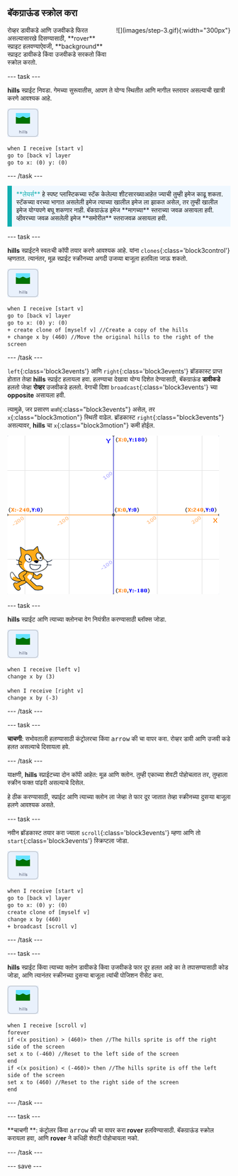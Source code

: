 ## बॅकग्राऊंड स्क्रोल करा

<div style="display: flex; flex-wrap: wrap">
<div style="flex-basis: 200px; flex-grow: 1; margin-right: 15px;">
रोव्हर डावीकडे आणि उजवीकडे फिरत असल्यासारखे दिसण्यासाठी, **rover** स्प्राइट हलवण्याऐवजी, **background** स्प्राइट डावीकडे किंवा उजवीकडे सरकतो किंवा स्क्रोल करतो.
</div>
<div>
![](images/step-3.gif){:width="300px"}
</div>
</div>

--- task ---

**hills** स्प्राईट निवडा. गेमच्या सुरूवातीस, आपण ते योग्य स्थितीत आणि मागील स्तरावर असल्याची खात्री करणे आवश्यक आहे.

![hills स्प्राईट.](images/hills-sprite.png)

```blocks3
when I receive [start v]
go to [back v] layer
go to x: (0) y: (0)
```

--- /task ---

<p style="border-left: solid; border-width:10px; border-color: #0faeb0; background-color: aliceblue; padding: 10px;">
<span style="color: #0faeb0">**लेयर्स**</span> हे स्पष्ट प्लास्टिकच्या स्टॅक केलेल्या शीटसारख्याआहेत ज्याची तुम्ही इमेज काढू शकता. स्टॅकच्या वरच्या भागात असलेली इमेज त्याच्या खालील इमेज ला झाकत असेल, तर तुम्ही खालील इमेज योग्यपणे बघू शकणार नाही. बॅकग्राऊंड इमेज **मागच्या** स्तराच्या जवळ असायला हवी. व्हीवरच्या जवळ असलेली इमेज **समोरील** स्तराजवळ असायला हवी.
</p>

--- task ---

**hills** स्प्राईटने स्वतःची कॉपी तयार करणे आवश्यक आहे. यांना `clones`{:class='block3control'} म्हणतात. त्यानंतर, मूळ स्प्राईट स्क्रीनच्या अगदी उजव्या बाजूला हलविला जाऊ शकतो.

![hills स्प्राईट.](images/hills-sprite.png)

```blocks3
when I receive [start v]
go to [back v] layer
go to x: (0) y: (0)
+ create clone of [myself v] //Create a copy of the hills
+ change x by (460) //Move the original hills to the right of the screen
```

--- /task ---

`left`{:class='block3events'} आणि `right`{:class='block3events'} ब्रॉडकास्ट प्राप्त होतात तेव्हा **hills** स्प्राईट हलायला हवा. हलण्याचा देखावा योग्य दिशेत देण्यासाठी, बॅकग्राऊंड **डावीकडे** हलतो जेव्हा **रोव्हर** उजवीकडे हलतो. वेगाची दिशा `broadcast`{:class='block3events'} च्या **opposite** असायला हवी.

त्यामुळे, जर प्रसारण `बाकी`{:class="block3events"} असेल, तर `x`{:class="block3motion"} स्थिती वाढेल. ब्रॉडकास्ट `right`{:class="block3events"} असल्यावर, **hills** चा `x`{:class="block3motion"} कमी होईल.

![Scratch stage खालच्या उजव्या हाताच्या कोपऱ्यामधील स्प्राईटसह दाखवलेला आहे आणि x y कोऑर्डीनेट सिस्टीम बॅकड्रॉप म्हणून दाखवली आहे.](images/scratch-grid.png)

--- task ---

**hills** स्प्राईट आणि त्याच्या क्लोनचा वेग नियंत्रीत करण्यासाठी ब्लॉक्स जोडा.

![hills स्प्राईट.](images/hills-sprite.png)

```blocks3
when I receive [left v]
change x by (3)

when I receive [right v]
change x by (-3)
```

--- /task ---

--- task ---

**चाचणी**: सभोवताली हलण्यासाठी कंट्रोलरचा किंवा <kbd>arrow</kbd> की चा वापर करा. रोव्हर डावी आणि उजवी कडे हलत असल्याचे दिसायला हवे.

--- /task ---

याक्षणी, **hills** स्प्राईटच्या दोन कॉपी आहेत: मूळ आणि क्लोन. तुम्ही एकाच्या शेवटी पोहोचलात तर, तुम्हाला स्क्रीन फक्त पांढरी असल्याचे दिसेल.

हे ठीक करण्यासाठी, स्प्राईट आणि त्याच्या क्लोन ला जेव्हा ते फार दूर जातात तेव्हा स्क्रीनच्या दुसऱ्या बाजूला हलणे आवश्यक असते.

--- task ---

नवीन ब्रॉडकास्ट तयार करा ज्याला `scroll`{:class='block3events'} म्हणा आणि तो `start`{:class='block3events'} स्क्रिप्टला जोडा.

![hills स्प्राईट.](images/hills-sprite.png)

```blocks3
when I receive [start v]
go to [back v] layer
go to x: (0) y: (0)
create clone of [myself v]
change x by (460) 
+ broadcast [scroll v]
```

--- /task ---

--- task ---

**hills** स्प्राईट किंवा त्याच्या क्लोन डावीकडे किंवा उजवीकडे फार दूर हलत आहे का ते तपासण्यासाठी कोड जोडा, आणि त्यानंतर स्क्रीनच्या दुसऱ्या बाजूला त्यांची पोजिशन रीसेट करा.

![hills स्प्राईट.](images/hills-sprite.png)

```blocks3
when I receive [scroll v]
forever
if <(x position) > (460)> then //The hills sprite is off the right side of the screen
set x to (-460) //Reset to the left side of the screen
end
if <(x position) < (-460)> then //The hills sprite is off the left side of the screen
set x to (460) //Reset to the right side of the screen
end
```

--- /task ---

--- task ---

**चाचणी **: कंट्रोलर किंवा <kbd>arrow</kbd> की चा वापर करा **rover** हलविण्यासाठी. बॅकग्राऊंड स्क्रोल करायला हवा, आणि **rover** ने कधिही शेवटी पोहोचायला नको.

--- /task ---

--- save ---
